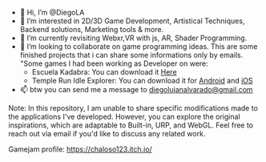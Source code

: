 - 👋 Hi, I’m @DiegoLA
- 👀 I’m interested in 2D/3D Game Development, Artistical Techniques, Backend solutions, Marketing tools & more.
- 🌱 I’m currently revisiting Webxr,VR with js, AR, Shader Programming.
- 💞️ I’m looking to collaborate on game programming ideas.
This are some finished projects that i can share some informations only by emails.
"Some games I had been working as Developer on were:
  - Escuela Kadabra: You can download it <a href= "https://apkfab.com/escuela-kadabra-juego-de-comprensi%C3%B3n-lectora/com.EscuelaKadabra.Imnova/download?sha1=9f7323b260548cb7754812e739e24efeeeb597f9">Here</a>
  - Temple Run Idle Explorer: You can download it for <a href="https://play.google.com/store/apps/details?id=com.imangi.trie&hl=en_US&pli=1">Android</a> and <a href="https://apps.apple.com/au/app/temple-run-idle-explorers/id1556074395" > iOS </a>
- 📫 btw you can send me a message to diegolujanalvarado@gmail.com

Note: In this repository, I am unable to share specific modifications made to the applications I've developed. However, you can explore the original inspirations, which are adaptable to Built-in, URP, and WebGL. Feel free to reach out via email if you'd like to discuss any related work.

Gamejam profile:
https://chaloso123.itch.io/
<!---
DiegoWojak/DiegoWojak is a ✨ special ✨ repository because reasons (this file) appears on your GitHub profile.
You can click the Preview link to take a look at your changes.
--->

